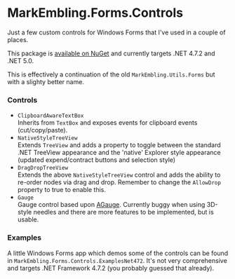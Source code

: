 MarkEmbling.Forms.Controls
=======================

Just a few custom controls for Windows Forms that I've used in a couple of places.

This package is [available on NuGet](https://www.nuget.org/packages/MarkEmbling.Forms.Controls/) and currently targets .NET 4.7.2 and .NET 5.0.

This is effectively a continuation of the old `MarkEmbling.Utils.Forms` but with a slighty better name.

### Controls

 - `ClipboardAwareTextBox`  
   Inherits from `TextBox` and exposes events for clipboard events (cut/copy/paste).
 - `NativeStyleTreeView`  
 	Extends `TreeView` and adds a property to toggle between the standard .NET TreeView appearance and the 'native' Explorer style appearance (updated expend/contract buttons and selection style)
 - `DragDropTreeView`  
 	Extends the above `NativeStyleTreeView` control and adds the ability to re-order nodes via drag and drop. Remember to change the `AllowDrop` property to true to enable this.
 - `Gauge`  
    Gauge control based upon [AGauge](http://www.codeproject.com/Articles/448721/AGauge-WinForms-Gauge-Control). Currently buggy when using 3D-style needles and there are more features to be implemented, but is usable.

### Examples

A little Windows Forms app which demos some of the controls can be found in `MarkEmbling.Forms.Controls.ExamplesNet472`. 
It's not very comprehensive and targets .NET Framework 4.7.2 (you probably guessed that already).
